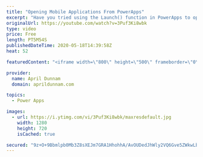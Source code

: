 ```yaml
---
title: "Opening Mobile Applications From PowerApps"
excerpt: "Have you tried using the Launch() function in PowerApps to open up a website but wished you could have it open up the actual app on your mobile device instead?  In this video, I walk you through how you can do that with PowerApps.  I'll show demos on how to open the native phone applications for Twitter,"
originalUrl: https://youtube.com/watch?v=3Puf3Ki8wbk
type: video
price: Free
length: PT5M54S
publishedDateTime: 2020-05-18T14:39:58Z
heat: 52

featuredContent: "<iframe width=\"800\" height=\"500\" frameborder=\"0\" src=\"https://www.youtube.com/embed/3Puf3Ki8wbk\" allow=\"accelerometer; autoplay; encrypted-media; gyroscope; picture-in-picture\" allowfullscreen></iframe>"

provider:
  name: April Dunnam
  domain: aprildunnam.com

topics:
  - Power Apps

images:
  - url: https://i.ytimg.com/vi/3Puf3Ki8wbk/maxresdefault.jpg
    width: 1280
    height: 720
    isCached: true

secured: "9z+O+9Bbmlpb0Mb3Z8sXEJm7GRA1HhohhA/AvOUDedJhWly2VQ6Gve5ZWkwLbvjD9d5r9OCRm+5rwh34ugXeER4LknGuXqh8278mLXjglic7Z//jKpt6zFvXVROdFho2z/B/q49x3XTK9PixHlaaPeoq/YN8m9OnKOdKVUyTs7zEQZI3vTmdLOZ+qIjn8DJ52mTVTgZhp/o3k6De3jVyPk4kusYtS73BmnV1vxZd8BsPmk9tjR0Sqy6L0vsEaokWhcKm+Xafj6xvLUiJcZO+/Mi3CF/YdSHIVa+Sas0wP14uNhzT01jR+tzZSHbbMDBQWCvsXoxfiqbz6ObNgalg67CKCGRPkBEtJD281pVUjRKKTgc4T9fs1fWYYtZaj8Rl9jDmzjQ3wOO8f+dTIpcXow==;vdsX6wkzFeyAGPjB3UJAhw=="
---
```


